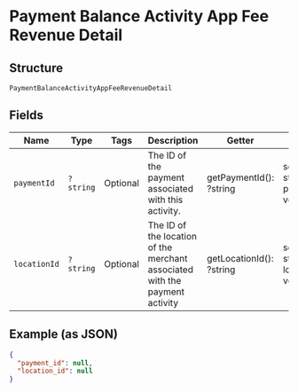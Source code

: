 
# Payment Balance Activity App Fee Revenue Detail

## Structure

`PaymentBalanceActivityAppFeeRevenueDetail`

## Fields

| Name | Type | Tags | Description | Getter | Setter |
|  --- | --- | --- | --- | --- | --- |
| `paymentId` | `?string` | Optional | The ID of the payment associated with this activity. | getPaymentId(): ?string | setPaymentId(?string paymentId): void |
| `locationId` | `?string` | Optional | The ID of the location of the merchant associated with the payment activity | getLocationId(): ?string | setLocationId(?string locationId): void |

## Example (as JSON)

```json
{
  "payment_id": null,
  "location_id": null
}
```


